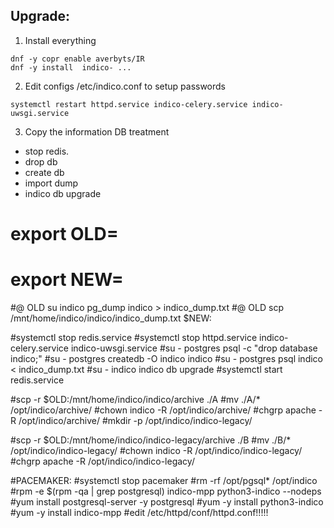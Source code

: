 ## Upgrade: 
1) Install everything
```
dnf -y copr enable averbyts/IR
dnf -y install  indico- ...
```
2) Edit configs /etc/indico.conf to setup passwords
```
systemctl restart httpd.service indico-celery.service indico-uwsgi.service
```

3) Copy the information
DB treatment
-  stop redis.
-  drop db
-  create db
-  import dump
-  indico db upgrade


# export OLD=
# export NEW=

#@ OLD su indico  pg_dump indico > indico_dump.txt
#@ OLD scp /mnt/home/indico/indico/indico_dump.txt $NEW:

#systemctl stop redis.service
#systemctl stop httpd.service indico-celery.service indico-uwsgi.service
#su - postgres  psql -c "drop database indico;"
#su - postgres  createdb -O indico indico
#su - postgres  psql indico < indico_dump.txt
#su - indico    indico db upgrade
#systemctl start redis.service

#scp -r $OLD:/mnt/home/indico/indico/archive ./A
#mv ./A/* /opt/indico/archive/
#chown indico -R /opt/indico/archive/ 
#chgrp apache -R /opt/indico/archive/
#mkdir -p /opt/indico/indico-legacy/

#scp -r $OLD:/mnt/home/indico/indico-legacy/archive  ./B
#mv ./B/* /opt/indico/indico-legacy/
#chown indico -R /opt/indico/indico-legacy/
#chgrp apache -R /opt/indico/indico-legacy/

#PACEMAKER:
#systemctl stop pacemaker
#rm -rf  /opt/pgsql* /opt/indico
#rpm -e $(rpm -qa | grep postgresql) indico-mpp python3-indico --nodeps
#yum install  postgresql-server -y postgresql
#yum -y install python3-indico
#yum -y install indico-mpp
#edit /etc/httpd/conf/httpd.conf!!!!!
